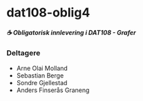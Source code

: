 # dat108-oblig4

##### :coffee: Obligatorisk innlevering i DAT108 - Grafer
### Deltagere
* Arne Olai Molland
* Sebastian Berge
* Sondre Gjellestad
* Anders Finserås Graneng

